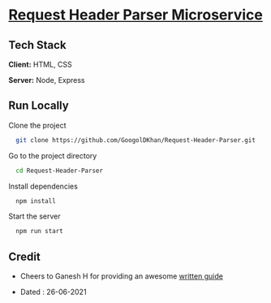 # [Request Header Parser Microservice](https://www.freecodecamp.org/learn/apis-and-microservices/apis-and-microservices-projects/request-header-parser-microservice)

## Tech Stack

**Client:** HTML, CSS

**Server:** Node, Express

## Run Locally

Clone the project

```bash
  git clone https://github.com/GoogolDKhan/Request-Header-Parser.git
```

Go to the project directory

```bash
  cd Request-Header-Parser
```

Install dependencies

```bash
  npm install
```

Start the server

```bash
  npm run start
```

## Credit

- Cheers to Ganesh H for providing an awesome [written guide](https://www.notion.so/Request-Header-Parser-Microservice-fd4f86cc5ebe4fba84f5dcc764076afe)

- Dated : 26-06-2021
